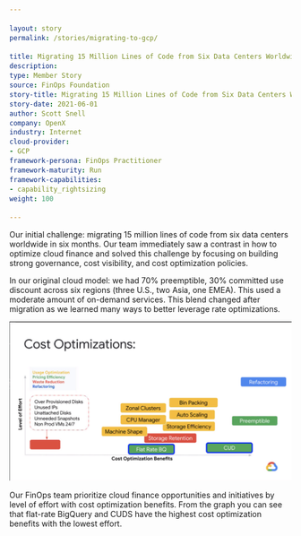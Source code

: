 ```yaml
---

layout: story
permalink: /stories/migrating-to-gcp/
  
title: Migrating 15 Million Lines of Code from Six Data Centers Worldwide in Six Months
description:
type: Member Story
source: FinOps Foundation
story-title: Migrating 15 Million Lines of Code from Six Data Centers Worldwide in Six Months
story-date: 2021-06-01
author: Scott Snell
company: OpenX
industry: Internet
cloud-provider:
- GCP
framework-persona: FinOps Practitioner
framework-maturity: Run
framework-capabilities:
- capability_rightsizing
weight: 100

---
```


Our initial challenge: migrating 15 million lines of code from six data centers worldwide in six months. Our team immediately saw a contrast in how to optimize cloud finance and solved this challenge by focusing on building strong governance, cost visibility, and cost optimization policies.

In our original cloud model: we had 70% preemptible, 30% committed use discount across six regions (three U.S., two Asia, one EMEA). This used a moderate amount of on-demand services. This blend changed after migration as we learned many ways to better leverage rate optimizations.

![](/img/stories/open-x.jpeg)

Our FinOps team prioritize cloud finance opportunities and initiatives by level of effort with cost optimization benefits. From the graph you can see that flat-rate BigQuery and CUDS have the highest cost optimization benefits with the lowest effort.
